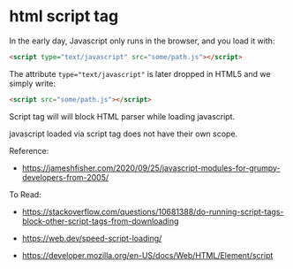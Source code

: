 # html script tag



In the early day, Javascript only runs in the browser, and you load it with:

```html
<script type="text/javascript" src="some/path.js"></script>
```

The attribute `type="text/javascript"` is later dropped in HTML5 and we simply write:

```html
<script src="some/path.js"></script>
```

Script tag will will block HTML parser while loading javascript.

javascript loaded via script tag does not have their own scope.



Reference:

- https://jameshfisher.com/2020/09/25/javascript-modules-for-grumpy-developers-from-2005/



To Read:

- https://stackoverflow.com/questions/10681388/do-running-script-tags-block-other-script-tags-from-downloading

- https://web.dev/speed-script-loading/ 

- https://developer.mozilla.org/en-US/docs/Web/HTML/Element/script

  
